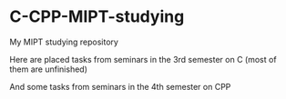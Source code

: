 # C-CPP-MIPT-studying
My MIPT studying repository

Here are placed tasks from seminars in the 3rd semester on C (most of them are unfinished) 

And some tasks from seminars in the 4th semester on CPP 
